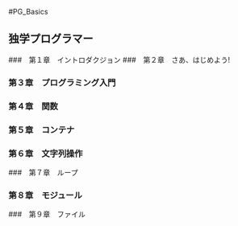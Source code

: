 #PG_Basics
## 独学プログラマー
###　第１章　イントロダクジョン
###　第２章　さあ、はじめよう!
###  第３章　プログラミング入門
###  第４章　関数
###  第５章　コンテナ
###  第６章　文字列操作
###　第７章　ループ
###  第８章　モジュール
###　第９章　ファイル
